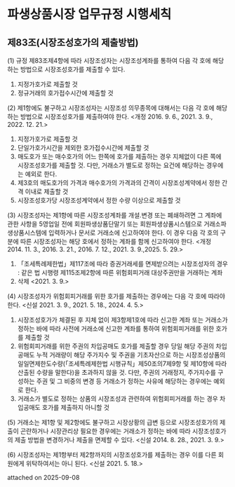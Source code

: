 # 파생상품시장 업무규정 시행세칙

## 제83조(시장조성호가의 제출방법) 

(1) 규정 제83조제4항에 따라 시장조성자는 시장조성계좌를 통하여 다음 각 호에 해당하는 방법으로 시장조성호가를 제출할 수 있다.
1. 지정가호가로 제출할 것
2. 정규거래의 호가접수시간에 제출할 것

(2) 제1항에도 불구하고 시장조성자는 시장조성 의무종목에 대해서는 다음 각 호에 해당하는 방법으로 시장조성호가를 제출하여야 한다. <개정 2016. 9. 6., 2021. 3. 9., 2022. 12. 21.>
1. 지정가호가로 제출할 것
2. 단일가호가시간을 제외한 호가접수시간에 제출할 것
3. 매도호가 또는 매수호가의 어느 한쪽에 호가를 제출하는 경우 지체없이 다른 쪽에 시장조성호가를 제출할 것. 다만, 거래소가 별도로 정하는 요건에 해당하는 경우에는 예외로 한다.
4. 제3호의 매도호가의 가격과 매수호가의 가격과의 간격이 시장조성계약에서 정한 간격 이내로 제출할 것
5. 시장조성호가당 시장조성계약에서 정한 수량 이상으로 제출할 것

(3) 시장조성자는 제1항에 따른 시장조성계좌를 개설.변경 또는 폐쇄하려면 그 계좌에 관한 사항을 5영업일 전에 회원파생상품단말기 또는 회원파생상품시스템으로 거래소파생상품시스템에 입력하거나 문서로 거래소에 신고하여야 한다. 이 경우 다음 각 호의 구분에 따른 시장조성자는 해당 호에서 정하는 계좌를 함께 신고하여야 한다. <개정 2014. 11. 3., 2016. 3. 21., 2016. 7. 12., 2021. 3. 9.,2025. 5. 29.>
1. 「조세특례제한법」제117조에 따라 증권거래세를 면제받으려는 시장조성자의 경우 : 같은 법 시행령 제115조제2항에 따른 위험회피거래 대상주권만을 거래하는 계좌
2. 삭제 <2021. 3. 9.>

(4) 시장조성자가 위험회피거래를 위한 호가를 제출하는 경우에는 다음 각 호에 따라야 한다. <신설 2021. 3. 9., 2021. 5. 18., 2024. 4. 5.>
1. 시장조성호가가 체결된 후 지체 없이 제3항제1호에 따라 신고한 계좌 또는 거래소가 정하는 바에 따라 사전에 거래소에 신고한 계좌를 통하여 위험회피거래를 위한 호가를 제출할 것
2. 위험회피거래를 위한 주권의 차입공매도 호가를 제출할 경우 당일 해당 주권의 차입공매도 누적 거래량이 해당 주가지수 및 주권을 기초자산으로 하는 시장조성상품의 일일면제한도수량(「조세특례제한법 시행규칙」제50조의7제9항 및 제10항에 따라 산출된 수량을 말한다)을 초과하지 않을 것. 다만, 주권의 거래정지, 주가지수를 구성하는 주권 및 그 비중의 변경 등 거래소가 정하는 사유에 해당하는 경우에는 예외로 한다.
3. 거래소가 별도로 정하는 상품의 시장조성과 관련하여 위험회피거래를 하는 경우 차입공매도 호가를 제출하지 아니할 것

(5) 거래소는 제1항 및 제2항에도 불구하고 시장상황의 급변 등으로 시장조성호가의 제출이 곤란하거나 시장관리상 필요한 경우에는 거래소가 정하는 바에 따라 시장조성호가의 제출 방법을 변경하거나 제출을 면제할 수 있다. <신설 2014. 8. 28., 2021. 3. 9.>

(6) 시장조성자는 제1항부터 제2항까지의 시장조성호가를 제출하는 경우 이를 다른 회원에게 위탁하여서는 아니 된다. <신설 2021. 5. 18.>

attached on 2025-09-08